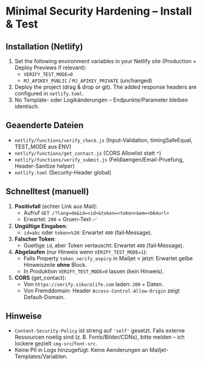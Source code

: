 # Minimal Security Hardening – Install & Test

## Installation (Netlify)
1. Set the following environment variables in your Netlify site (Production + Deploy Previews if relevant):
   - `VERIFY_TEST_MODE=0`
   - `MJ_APIKEY_PUBLIC` / `MJ_APIKEY_PRIVATE` (unchanged)
2. Deploy the project (drag & drop or git). The added response headers are configured in `netlify.toml`.
3. No Template- oder Logikänderungen – Endpunkte/Parameter bleiben identisch.

## Geaenderte Dateien
- `netlify/functions/verify_check.js` (Input-Validation, timingSafeEqual, TEST_MODE aus ENV)
- `netlify/functions/get_contact.js` (CORS Allowlist statt `*`)
- `netlify/functions/verify_submit.js` (Feldlaengen/Email-Pruefung, Header-Sanitize helper)
- `netlify.toml` (Security-Header global)

## Schnelltest (manuell)
1. **Positivfall** (echter Link aus Mail):
   - Aufruf `GET /?lang=de&id=<id>&token=<token>&em=<b64url>`
   - Erwartet: `200` + Gruen-Text ✅
2. **Ungültige Eingaben**:
   - `id=abc` oder `token=%20`: Erwartet `400` (fail‑Message).
3. **Falscher Token**:
   - Gueltige `id`, aber Token vertauscht: Erwartet `400` (fail‑Message).
4. **Abgelaufen** (nur Hinweis wenn `VERIFY_TEST_MODE=1`):
   - Falls Property `token_verify_expiry` in Mailjet < jetzt: Erwartet gelbe Hinweiszeile **ohne** Block.
   - In Produktion `VERIFY_TEST_MODE=0` lassen (kein Hinweis).
5. **CORS** (get_contact):
   - Von `https://verify.sikuralife.com` laden: `200` + Daten.
   - Von Fremddomain: Header `Access-Control-Allow-Origin` zeigt Default-Domain.

## Hinweise
- `Content-Security-Policy` ist streng auf `'self'` gesetzt. Falls externe Ressourcen noetig sind (z. B. Fonts/Bilder/CDNs), bitte melden – ich lockere gezielt `img-src`/`font-src`.
- Keine PII in Logs hinzugefügt. Keine Aenderungen an Mailjet-Templates/Variablen.
